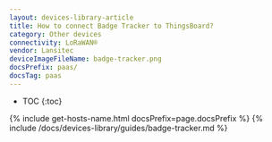 ```yaml
---
layout: devices-library-article
title: How to connect Badge Tracker to ThingsBoard?
category: Other devices
connectivity: LoRaWAN®
vendor: Lansitec
deviceImageFileName: badge-tracker.png
docsPrefix: paas/
docsTag: paas
---
```


* TOC
{:toc}

{% include get-hosts-name.html docsPrefix=page.docsPrefix %}
{% include /docs/devices-library/guides/badge-tracker.md %}